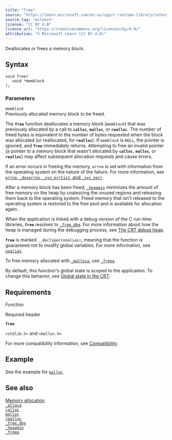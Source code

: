 ```yaml
---
title: "free"
source: "https://learn.microsoft.com/en-us/cpp/c-runtime-library/reference/free?view=msvc-170"
source_tag: "mslearn"
license: "CC BY 4.0"
license_url: "https://creativecommons.org/licenses/by/4.0/"
attribution: "© Microsoft Learn (CC BY 4.0)"
---
```

Deallocates or frees a memory block.

## Syntax

```
void free(
   void *memblock
);
```

### Parameters

_`memblock`_  
Previously allocated memory block to be freed.

The **`free`** function deallocates a memory block (_`memblock`_) that was previously allocated by a call to **`calloc`**, **`malloc`**, or **`realloc`**. The number of freed bytes is equivalent to the number of bytes requested when the block was allocated (or reallocated, for **`realloc`**). If _`memblock`_ is `NULL`, the pointer is ignored, and **`free`** immediately returns. Attempting to free an invalid pointer (a pointer to a memory block that wasn't allocated by **`calloc`**, **`malloc`**, or **`realloc`**) may affect subsequent allocation requests and cause errors.

If an error occurs in freeing the memory, `errno` is set with information from the operating system on the nature of the failure. For more information, see [`errno`, `_doserrno`, `_sys_errlist`, and `_sys_nerr`](https://learn.microsoft.com/en-us/cpp/c-runtime-library/errno-doserrno-sys-errlist-and-sys-nerr?view=msvc-170).

After a memory block has been freed, [`_heapmin`](https://learn.microsoft.com/en-us/cpp/c-runtime-library/reference/heapmin?view=msvc-170) minimizes the amount of free memory on the heap by coalescing the unused regions and releasing them back to the operating system. Freed memory that isn't released to the operating system is restored to the free pool and is available for allocation again.

When the application is linked with a debug version of the C run-time libraries, **`free`** resolves to [`_free_dbg`](https://learn.microsoft.com/en-us/cpp/c-runtime-library/reference/free-dbg?view=msvc-170). For more information about how the heap is managed during the debugging process, see [The CRT debug heap](https://learn.microsoft.com/en-us/cpp/c-runtime-library/crt-debug-heap-details?view=msvc-170).

**`free`** is marked `__declspec(noalias)`, meaning that the function is guaranteed not to modify global variables. For more information, see [`noalias`](https://learn.microsoft.com/en-us/cpp/cpp/noalias?view=msvc-170).

To free memory allocated with [`_malloca`](https://learn.microsoft.com/en-us/cpp/c-runtime-library/reference/malloca?view=msvc-170), use [`_freea`](https://learn.microsoft.com/en-us/cpp/c-runtime-library/reference/freea?view=msvc-170).

By default, this function's global state is scoped to the application. To change this behavior, see [Global state in the CRT](https://learn.microsoft.com/en-us/cpp/c-runtime-library/global-state?view=msvc-170).

## Requirements

Function

Required header

**`free`**

`<stdlib.h>` and `<malloc.h>`

For more compatibility information, see [Compatibility](https://learn.microsoft.com/en-us/cpp/c-runtime-library/compatibility?view=msvc-170).

## Example

See the example for [`malloc`](https://learn.microsoft.com/en-us/cpp/c-runtime-library/reference/malloc?view=msvc-170).

## See also

[Memory allocation](https://learn.microsoft.com/en-us/cpp/c-runtime-library/memory-allocation?view=msvc-170)  
[`_alloca`](https://learn.microsoft.com/en-us/cpp/c-runtime-library/reference/alloca?view=msvc-170)  
[`calloc`](https://learn.microsoft.com/en-us/cpp/c-runtime-library/reference/calloc?view=msvc-170)  
[`malloc`](https://learn.microsoft.com/en-us/cpp/c-runtime-library/reference/malloc?view=msvc-170)  
[`realloc`](https://learn.microsoft.com/en-us/cpp/c-runtime-library/reference/realloc?view=msvc-170)  
[`_free_dbg`](https://learn.microsoft.com/en-us/cpp/c-runtime-library/reference/free-dbg?view=msvc-170)  
[`_heapmin`](https://learn.microsoft.com/en-us/cpp/c-runtime-library/reference/heapmin?view=msvc-170)  
[`_freea`](https://learn.microsoft.com/en-us/cpp/c-runtime-library/reference/freea?view=msvc-170)